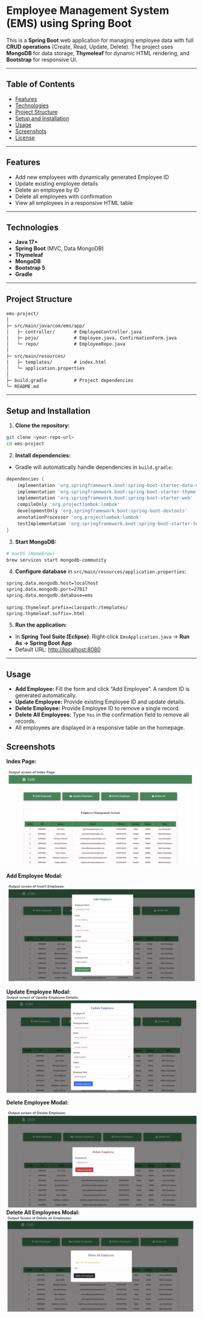 
# Employee Management System (EMS) using Spring Boot

This is a **Spring Boot** web application for managing employee data with full **CRUD operations** (Create, Read, Update, Delete). The project uses **MongoDB** for data storage, **Thymeleaf** for dynamic HTML rendering, and **Bootstrap** for responsive UI.

---

## Table of Contents

* [Features](#features)
* [Technologies](#technologies)
* [Project Structure](#project-structure)
* [Setup and Installation](#setup-and-installation)
* [Usage](#usage)
* [Screenshots](#screenshots)
* [License](#license)

---

## Features

* Add new employees with dynamically generated Employee ID
* Update existing employee details
* Delete an employee by ID
* Delete all employees with confirmation
* View all employees in a responsive HTML table

---

## Technologies

* **Java 17+**
* **Spring Boot** (MVC, Data MongoDB)
* **Thymeleaf**
* **MongoDB**
* **Bootstrap 5**
* **Gradle**

---

## Project Structure

```
ems-project/
│
├─ src/main/java/com/ems/app/
│   ├─ controller/       # EmployeeController.java
│   ├─ pojo/             # Employee.java, ConfirmationForm.java
│   └─ repo/             # EmployeeRepo.java
│
├─ src/main/resources/
│   ├─ templates/        # index.html
│   └─ application.properties
│
├─ build.gradle          # Project dependencies
└─ README.md
```

---

## Setup and Installation

1. **Clone the repository:**

```bash
git clone <your-repo-url>
cd ems-project
```

2. **Install dependencies:**

* Gradle will automatically handle dependencies in `build.gradle`:

```gradle
dependencies {
    implementation 'org.springframework.boot:spring-boot-starter-data-mongodb'
    implementation 'org.springframework.boot:spring-boot-starter-thymeleaf'
    implementation 'org.springframework.boot:spring-boot-starter-web'
    compileOnly 'org.projectlombok:lombok'
    developmentOnly 'org.springframework.boot:spring-boot-devtools'
    annotationProcessor 'org.projectlombok:lombok'
    testImplementation 'org.springframework.boot:spring-boot-starter-test'
}
```

3. **Start MongoDB:**

```bash
# macOS (Homebrew)
brew services start mongodb-community
```

4. **Configure database** in `src/main/resources/application.properties`:

```properties
spring.data.mongodb.host=localhost
spring.data.mongodb.port=27017
spring.data.mongodb.database=ems

spring.thymeleaf.prefix=classpath:/templates/
spring.thymeleaf.suffix=.html
```

5. **Run the application:**

* In **Spring Tool Suite (Eclipse)**:
  Right-click `EmsApplication.java` → **Run As → Spring Boot App**
* Default URL: [http://localhost:8080](http://localhost:8080)

---

## Usage

* **Add Employee:** Fill the form and click “Add Employee”. A random ID is generated automatically.
* **Update Employee:** Provide existing Employee ID and update details.
* **Delete Employee:** Provide Employee ID to remove a single record.
* **Delete All Employees:** Type `Yes` in the confirmation field to remove all records.
* All employees are displayed in a responsive table on the homepage.


## Screenshots

**Index Page:**

![Index Page Screenshot](Images/IndexPage.png)

**Add Employee Modal:**

![Add Employee Screenshot](Images/InsertEmployee.png)

**Update Employee Modal:**
![Add Update Screenshot](Images/UpdateEmployee.png)

**Delete Employee Modal:**

![ Delete Employee Screenshot](Images/DeleteEmployee.png)
**Delete All Employees Modal:**
![Delete All Employee Screenshot](Images/DeleteAllEmployee.png)


